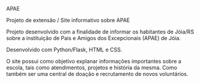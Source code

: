 APAE

Projeto de extensão / Site informativo sobre APAE 

Projeto desenvolvido com a finalidade de informar os habitantes de Jóia/RS sobre a instituição de Pais e Amigos dos Excepcionais (APAE) de Jóia.

Desenvolvido com Python/Flask, HTML e CSS.

O site possui como objetivo explanar informações importantes sobre a escola, tais como atendimentos, projetos e história da mesma. Como também ser uma central de doação e 
recrutamento de novos voluntários.


